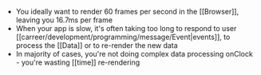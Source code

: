 - You ideally want to render 60 frames per second in the [[Browser]], leaving you 16.7ms per frame
- When your app is slow, it's often taking too long to respond to user [[carreer/development/programming/message/Event|events]], to process the [[Data]] or to re-render the new data
- In majority of cases, you're not doing complex data processing onClock - you're wasting [[time]] re-rendering